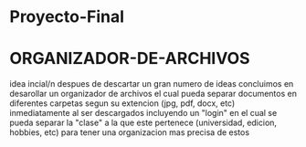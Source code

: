 # Proyecto-Final
# ORGANIZADOR-DE-ARCHIVOS 
idea incial/n
despues de descartar un gran numero de ideas concluimos en desarollar un organizador de archivos el cual pueda separar documentos en diferentes carpetas segun su extencion (jpg, pdf, docx, etc) inmediatamente al ser descargados incluyendo un "login" en el cual se pueda separar la "clase" a la que este pertenece (universidad, edicion, hobbies, etc) para tener una organizacion mas precisa de estos

